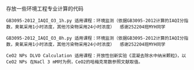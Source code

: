 存放一些环境工程专业计算的代码  

	GB3095-2012_IAQI_O3_1h.py 适用课程：环境监测（依据GB3095-2012计算的IAQI分指数，臭氧采用1小时浓度，其他污染物采用24小时浓度）  感谢252204班MYH同学  
 
	GB3095-2012_IAQI_O3_8h.py 适用课程：环境监测（依据GB3095-2012计算的IAQI分指数，臭氧采用1小时浓度，其他污染物采用24小时浓度）  感谢252204班MYH同学  

 	CeO2 NPs DLVO Calculation 适用课程：开放性创新实验《混凝去除水中纳米颗粒》，以CeO2 NPs 在NaCl 3 mM时为例，CeO2的哈梅克常数参照文献取值。
